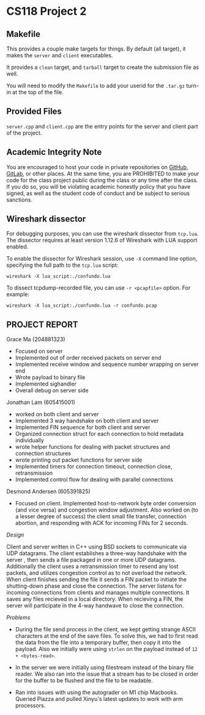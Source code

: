 # CS118 Project 2

## Makefile

This provides a couple make targets for things.
By default (all target), it makes the `server` and `client` executables.

It provides a `clean` target, and `tarball` target to create the submission file as well.

You will need to modify the `Makefile` to add your userid for the `.tar.gz` turn-in at the top of the file.

## Provided Files

`server.cpp` and `client.cpp` are the entry points for the server and client part of the project.

## Academic Integrity Note

You are encouraged to host your code in private repositories on [GitHub](https://github.com/), [GitLab](https://gitlab.com), or other places. At the same time, you are PROHIBITED to make your code for the class project public during the class or any time after the class. If you do so, you will be violating academic honestly policy that you have signed, as well as the student code of conduct and be subject to serious sanctions.

## Wireshark dissector

For debugging purposes, you can use the wireshark dissector from `tcp.lua`. The dissector requires
at least version 1.12.6 of Wireshark with LUA support enabled.

To enable the dissector for Wireshark session, use `-X` command line option, specifying the full
path to the `tcp.lua` script:

    wireshark -X lua_script:./confundo.lua

To dissect tcpdump-recorded file, you can use `-r <pcapfile>` option. For example:

    wireshark -X lua_script:./confundo.lua -r confundo.pcap

## PROJECT REPORT

Grace Ma (204881323)
- Focused on server
- Implemented out of order received packets on server end
- Implemented receive window and sequence number wrapping on server end
- Wrote payload to binary file 
- Implemented sighandler
- Overall debug on server side

Jonathan Lam (605415001)
- worked on both client and server
- Implemented 3 way handshake on both client and server
- Implemented FIN sequence for both client and server
- Organized connection struct for each connection to hold metadata individually
- wrote helper functions for dealing with packet structures and connection structures
- wrote printing out packet functions for server side
- Implemented timers for connection timeout, connection close, retransmission
- Implemented control flow for dealing with parallel connections

Desmond Andersen (605391825)

- Focused on client. Implemented host-to-network byte order conversion (and vice versa) and congestion window adjustment. Also worked on (to a lesser degree of success) the client small file transfer, connection abortion, and responding with ACK for incoming FINs for 2 seconds.


_Design_

Client and server written in C++ using BSD sockets to communicate via UDP datagrams. The client establishes a three-way handshake with the server , then sends a file packaged in one or more UDP datagrams. Additionally the client uses a retransmission timer to resend any lost packets, and utilizes congestion control as to not overload the network. When client finishes sending the file it sends a FIN packet to initiate the shutting-down phase and close the connection. The server listens for incoming connections from clients and manages multiple connections. It saves any files recieved in a local directory. When recieving a FIN, the server will participate in the 4-way handwave to close the connection.

_Problems_

- During the file send process in the client, we kept getting strange ASCII characters at the end of the save files. To solve this, we had to first read the data from the file into a temporary buffer, then copy it into the payload. Also we initially were using `strlen` on the payload instead of `12 + <bytes-read>`.

- In the server we were initially using filestream instead of the binary file reader. We also ran into the issue that a stream has to be closed in order for the buffer to be flushed and the file to be readable.

- Ran into issues with using the autograder on M1 chip Macbooks. Queried Piazza and pulled Xinyu's latest updates to work with arm processors.
